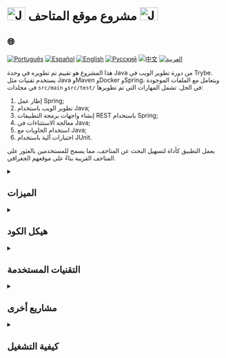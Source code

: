# <img src="https://cdn-icons-png.flaticon.com/128/226/226777.png" alt="Java Projects Logo" width="42" height="30" /> مشروع موقع المتاحف <img src="https://cdn-icons-png.flaticon.com/128/226/226777.png" alt="Java Projects Logo" width="42" height="30" />

## 🌐 
[![Português](https://img.shields.io/badge/Português-green)](https://github.com/SamuelRocha91/localizadorDeMuseus/blob/main/README.md) 
[![Español](https://img.shields.io/badge/Español-yellow)](https://github.com/SamuelRocha91/localizadorDeMuseus/blob/main/README_es.md) 
[![English](https://img.shields.io/badge/English-blue)](https://github.com/SamuelRocha91/localizadorDeMuseus/blob/main/README_en.md) 
[![Русский](https://img.shields.io/badge/Русский-lightgrey)](https://github.com/SamuelRocha91/localizadorDeMuseus/blob/main/README_ru.md) 
[![中文](https://img.shields.io/badge/中文-red)](https://github.com/SamuelRocha91/localizadorDeMuseus/Agrix/blob/main/README_ch.md) 
[![العربية](https://img.shields.io/badge/العربية-orange)](https://github.com/SamuelRocha91/localizadorDeMuseus/blob/main/README_ar.md)

<p>هذا المشروع هو تقييم تم تطويره في وحدة Java من دورة تطوير الويب في Trybe. يستخدم تقنيات مثل Java وMaven وDocker وSpring، ويتعامل مع الملفات الموجودة في مجلدات <code>src/main</code> و<code>src/test/</code> في الحل. تشمل المهارات التي تم تطويرها:</p>
<ol>
  <li>إطار عمل Spring;</li>
  <li>تطوير الويب باستخدام Java;</li>
  <li>إنشاء واجهات برمجة التطبيقات REST باستخدام Spring;</li>
  <li>معالجة الاستثناءات في Java;</li>
  <li>استخدام الحاويات مع Java;</li>
  <li>اختبارات آلية باستخدام JUnit.</li>
</ol>
<p>يعمل التطبيق كأداة لتسهيل البحث عن المتاحف، مما يسمح للمستخدمين بالعثور على المتاحف القريبة بناءً على موقعهم الجغرافي.</p>

<details>
  <summary><h2>الميزات</h2></summary>
  - **تسجيل المتاحف**: يسمح بإضافة متاحف جديدة إلى النظام.
  - **البحث عن المتاحف القريبة**: يمكن للمستخدمين العثور على المتاحف الأقرب استنادًا إلى إحداثياتهم الجغرافية.
  - **استعلام المتاحف المحددة**: يتيح البحث عن المتاحف باستخدام المعرف الخاص بها.
</details>

<details>
  <summary><h2>هيكل الكود</h2></summary>
  يتم تنظيم الكود في وحدة تحكم (Controller) تدير المسارات والتفاعلات مع خدمة المتاحف. إليك مثال على وحدة تحكم للمتاحف:

  ```java
  @RestController
  @RequestMapping("/museums")
  public class MuseumController {
      // تم حذف الكود للاختصار...
  }
  ```
</details>

<details>
  <summary><h2>التقنيات المستخدمة</h2></summary>
  - **Java**: لغة البرمجة الرئيسية.
  - **Spring Boot**: إطار عمل لبناء التطبيقات على الويب وواجهات برمجة التطبيقات REST.
  - **Maven**: أداة لإدارة مشاريع Java.
  - **Docker**: منصة لإنشاء وإدارة الحاويات.
  - **JUnit**: مكتبة للاختبارات الآلية في Java.
</details>

<details>
  <summary><h2>مشاريع أخرى</h2></summary>
  - 🗳️ [نظام التصويت](https://github.com/SamuelRocha91/sistemaDeVotacao/blob/main/README_ar.md)
  - 📃 [قواعد التقدم](https://github.com/SamuelRocha91/project_rule_of_progression/blob/main/README_ar.md)
  - 🌱 [Agrix](https://github.com/SamuelRocha91/Agrix/blob/main/README_ar.md)
</details>

<details>
  <summary><h2>كيفية التشغيل</h2></summary>
  1. استنساخ هذا المستودع على جهاز الكمبيوتر الخاص بك:
     ```sh
     git clone https://github.com/SamuelRocha91/localizadorDeMuseus.git
     ```

  2. الانتقال إلى دليل المشروع.

  3. قم بتجميع وتشغيل التطبيق باستخدام Maven أو Docker حسب تفضيلاتك.
</details>
